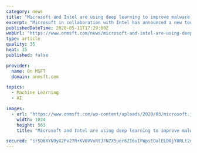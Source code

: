```yaml
---
category: news
title: "Microsoft and Intel are using deep learning to improve malware threat detection"
excerpt: "Microsoft in collaboration with Intel has announced a new tool that uses deep learning to find and classify malware with high accuracy."
publishedDateTime: 2020-05-11T17:29:00Z
webUrl: "https://www.onmsft.com/news/microsoft-and-intel-are-using-deep-learning-to-improve-malware-threat-detection"
type: article
quality: 35
heat: 35
published: false

provider:
  name: On MSFT
  domain: onmsft.com

topics:
  - Machine Learning
  - AI

images:
  - url: "https://www.onmsft.com/wp-content/uploads/2020/03/microsoft.jpg"
    width: 1024
    height: 563
    title: "Microsoft and Intel are using deep learning to improve malware threat detection"

secured: "srSO6XYN9yX2Pv27R+KV6VVxRtJFNZX5uer6ZI6uIFWpsEOalELD0jY8RLt2uP0eMojXAlK+fXVg20/TkHuYELZkuh08L9aSPmKNJVbTjiiE85eZC4AtdohFnRb1EaSRtAWJYModrRvCoe+4M38vSB2USfVwMF8a6j9VCSQvMoCGVat115w8AKMmlDLtSMkBXrS75WOdZS+WqcJ2gS6feB7e7SUQZfpVaq1gMyIcc+ndvN5zZCNa3Z+Ik2XRtyYgqBIpAP/MbHpkfZax5WxIZGQ/8o1Y3CrjEDNF5jxSFK7vuLLoL+8lBaAt3r7lqz/D;hGTdM39Lk7UjfPmdS21quQ=="
---
```


